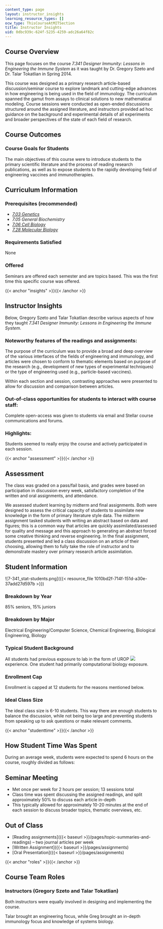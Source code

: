 ```yaml
---
content_type: page
layout: instructor_insights
learning_resource_types: []
ocw_type: ThisCourseAtMITSection
title: Instructor Insights
uid: 0dbc939c-624f-5235-4259-adc26a64f82c
---
```


Course Overview
---------------

This page focuses on the course _7.341 Designer Immunity: Lessons in Engineering the Immune System_ as it was taught by Dr. Gregory Szeto and Dr. Talar Tokatlian in Spring 2014.

This course was designed as a primary research article-based discussion/seminar course to explore landmark and cutting-edge advances in how engineering is being used in the field of immunology. The curriculum spanned the gamut from assays to clinical solutions to new mathematical modeling. Course sessions were conducted as open-ended discussions structured around the assigned literature, and instructors provided ad hoc guidance on the background and experimental details of all experiments and broader perspectives of the state of each field of research.

Course Outcomes
---------------

### Course Goals for Students

The main objectives of this course were to introduce students to the primary scientific literature and the process of reading research publications, as well as to expose students to the rapidly developing field of engineering vaccines and immunotherapies.

Curriculum Information
----------------------

### Prerequisites (recommended)

*   [_7.03 Genetics_](/courses/7-03-genetics-fall-2004/)
*   _7.05 General Biochemistry_
*   [_7.06 Cell Biology_](/courses/7-06-cell-biology-spring-2007/)
*   [_7.28 Molecular Biology_](/courses/7-28-molecular-biology-spring-2005/)

### Requirements Satisfied

None

### Offered

Seminars are offered each semester and are topics based. This was the first time this specific course was offered. 

{{< anchor "insights" >}}{{< /anchor >}}

Instructor Insights
-------------------

Below, Gregory Szeto and Talar Tokatlian describe various aspects of how they taught _7.341 Designer Immunity: Lessons in Engineering the Immune System_.

### Noteworthy features of the readings and assignments:

The purpose of the curriculum was to provide a broad and deep overview of the various interfaces of the fields of engineering and immunology, and articles were chosen to conform to thematic elements based on purpose of the research (e.g., development of new types of experimental techniques) or the type of engineering used (e.g., particle-based vaccines).

Within each section and session, contrasting approaches were presented to allow for discussion and comparison between articles.

### Out-of-class opportunities for students to interact with course staff:

Complete open-access was given to students via email and Stellar course communications and forums.

### Highlights:

Students seemed to really enjoy the course and actively participated in each session.

{{< anchor "assessment" >}}{{< /anchor >}}

Assessment
----------

The class was graded on a pass/fail basis, and grades were based on participation in discussion every week, satisfactory completion of the written and oral assignments, and attendance.

We assessed student learning by midterm and final assignments. Both were designed to assess the critical capacity of students to assimilate new knowledge in the form of primary literature style data. The midterm assignment tasked students with writing an abstract based on data and figures; this is a common way that articles are quickly assimilated/assessed for quality and message and this approach to generating an abstract forced some creative thinking and reverse engineering. In the final assignment, students presented and led a class discussion on an article of their choosing, allowing them to fully take the role of instructor and to demonstrate mastery over primary research article assimilation.

Student Information
-------------------

![7-341_stat-students.png]({{< resource_file 1010bd2f-714f-151d-a30e-37add27d597b >}})

### Breakdown by Year

85% seniors, 15% juniors

### Breakdown by Major

Electrical Engineering/Computer Science, Chemical Engineering, Biological Engineering, Biology

### Typical Student Background

All students had previous exposure to lab in the form of UROP ![](/images/educator/icon-question-urop.png) experience. One student had primarily computational biology exposure.

### Enrollment Cap

Enrollment is capped at 12 students for the reasons mentioned below.

### Ideal Class Size

The ideal class size is 6-10 students. This way there are enough students to balance the discussion, while not being too large and preventing students from speaking up to ask questions or make relevant comments.

{{< anchor "studenttime" >}}{{< /anchor >}}

How Student Time Was Spent
--------------------------

During an average week, students were expected to spend 6 hours on the course, roughly divided as follows:

Seminar Meeting
---------------

*   Met once per week for 2 hours per session; 13 sessions total
*   Class time was spent discussing the assigned readings, and split approximately 50% to discuss each article in-depth
*   This typically allowed for approximately 10-20 minutes at the end of each session to discuss broader topics, thematic overviews, etc.

Out of Class
------------

*   [Reading assignments]({{< baseurl >}}/pages/topic-summaries-and-readings) – two journal articles per week
*   [Written Assignment]({{< baseurl >}}/pages/assignments)
*   [Oral Presentation]({{< baseurl >}}/pages/assignments)

{{< anchor "roles" >}}{{< /anchor >}}

Course Team Roles
-----------------

### Instructors (Gregory Szeto and Talar Tokatlian)

Both instructors were equally involved in designing and implementing the course.

Talar brought an engineering focus, while Greg brought an in-depth immunology focus and knowledge of systems biology.